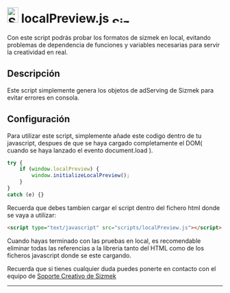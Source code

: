 # <a href="https://platform.mediamind.com"><img src="http://www.sizmek.es/eb/users/javiegido_/__logos/HTML5.png" alt="Sizmek" width="26" height="36" /></a> localPreview.js <a href="https://platform.mediamind.com"><img src="http://www.sizmek.es/eb/users/javiegido_/__logos/logo-dark.png" alt="Sizmek" width="57" height="15" /></a>

Con este script podrás probar los formatos de sizmek en local, evitando problemas de dependencia de funciones y variables necesarias para servir la creatividad en real.

## Descripción

Este script simplemente genera los objetos de adServing de Sizmek para evitar errores en consola.

## Configuración 

Para utilizar este script, simplemente añade este codigo dentro de tu javascript, despues de que se haya cargado completamente el DOM( cuando se haya lanzado el evento document.load ).

```javascript
try {
	if (window.localPreview) {
	    window.initializeLocalPreview();
	}
}
catch (e) {}
```

Recuerda que debes tambien cargar el script dentro del fichero html donde se vaya a utilizar:

```html
<script type="text/javascript" src="scripts/localPreview.js"></script>
```

Cuando hayas terminado con las pruebas en local, es recomendable eliminar todas las referencias a la libreria tanto del HTML como de los ficheros javascript donde se este cargando.

Recuerda que si tienes cualquier duda puedes ponerte en contacto con el equipo de <a href="mailto:creativesupport-spain@sizmek.com">Soporte Creativo de Sizmek</a>

***